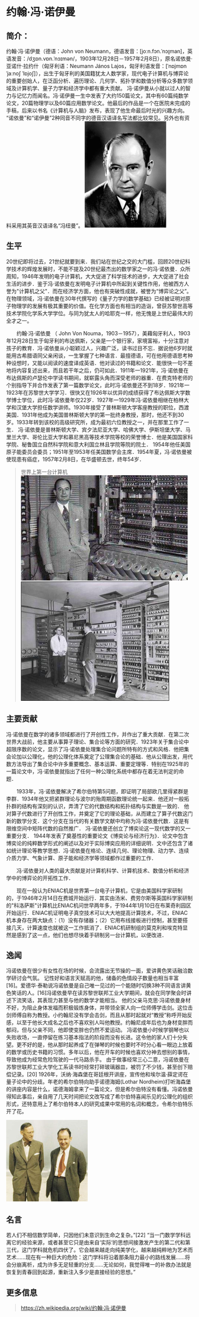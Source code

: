 # 约翰·冯·诺伊曼
## 简介：
约翰·冯·诺伊曼（德语：John von Neumann，德语发音：[joːn.fɔn.ˈnɔɪ̯man]，英语发音：/dʒɒn.vɒn.ˈnɔɪmən/，1903年12月28日－1957年2月8日），原名诺依曼·亚诺什·拉约什（匈牙利语：Neumann János Lajos，匈牙利语发音：[ˈnɒjmɒn ˈjaːnoʃ ˈlɒjoʃ]），出生于匈牙利的美国籍犹太人数学家，现代电子计算机与博弈论的重要创始人，在泛函分析、遍历理论、几何学、拓扑学和数值分析等众多数学领域及计算机学、量子力学和经济学中都有重大贡献。 
冯·诺伊曼从小就以过人的智力与记忆力而闻名。冯·诺伊曼一生中发表了大约150篇论文，其中有60篇纯数学论文，20篇物理学以及60篇应用数学论文。他最后的作品是一个在医院未完成的手稿，后来以书名《计算机与人脑》发布，表现了他生命最后时光的兴趣方向。 
“诺依曼”和“诺伊曼”2种同音不同字的德音汉语译名写法都比较常见。另外也有资料采用其英音汉语译名“冯纽曼”。
![](images\8.gif)

## 生平
20世纪即将过去，21世纪就要到来．我们站在世纪之交的大门槛，回顾20世纪科学技术的辉煌发展时，不能不提及20世纪最杰出的数学家之一的冯·诺依曼．众所周知，1946年发明的电子计算机，大大促进了科学技术的进步，大大促进了社会生活的进步．鉴于冯·诺依曼在发明电子计算机中所起到关键性作用，他被西方人誉为"计算机之父"．而在经济学方面，他也有突破性成就，被誉为“博弈论之父”。在物理领域，冯·诺依曼在30年代撰写的《量子力学的数学基础》已经被证明对原子物理学的发展有极其重要的价值。在化学方面也有相当的造诣，曾获苏黎世高等技术学院化学系大学学位。与同为犹太人的哈耶克一样，他无愧是上世纪最伟大的全才之一。

　　约翰·冯·诺依曼 （ John Von Nouma，1903－1957），美藉匈牙利人，1903年12月28日生于匈牙利的布达佩斯，父亲是一个银行家，家境富裕，十分注意对孩子的教育．冯·诺依曼从小聪颖过人，兴趣广泛，读书过目不忘．据说他6岁时就能用古希腊语同父亲闲谈，一生掌握了七种语言．最擅德语，可在他用德语思考种种设想时，又能以阅读的速度译成英语．他对读过的书籍和论文．能很快一句不差地将内容复述出来，而且若干年之后，仍可如此．1911年一1921年，冯·诺依曼在布达佩斯的卢瑟伦中学读书期间，就崭露头角而深受老师的器重．在费克特老师的个别指导下并合作发表了第一篇数学论文，此时冯·诺依曼还不到18岁．1921年一1923年在苏黎世大学学习．很快又在1926年以优异的成绩获得了布达佩斯大学数学博士学位，此时冯·诺依曼年仅22岁．1927年一1929年冯·诺依曼相继在柏林大学和汉堡大学担任数学讲师。1930年接受了普林斯顿大学客座教授的职位，西渡美国．1931年他成为美国普林斯顿大学的第一批终身教授，那时，他还不到30岁。1933年转到该校的高级研究所，成为最初六位教授之一，并在那里工作了一生． 冯·诺依曼是普林斯顿大学、宾夕法尼亚大学、哈佛大学、伊斯坦堡大学、马里兰大学、哥伦比亚大学和慕尼黑高等技术学院等校的荣誉博士．他是美国国家科学院、秘鲁国立自然科学院和意大利国立林且学院等院的院土． 1954年他任美国原子能委员会委员；1951年至1953年任美国数学会主席．1954年夏，冯·诺依曼被使现患有癌症，1957年2月8日，在华盛顿去世，终年54岁．

>世界上第一台计算机
![](images\9.jpg)
![](images\10.jpg)

## 主要贡献
冯·诺依曼在数学的诸多领域都进行了开创性工作，并作出了重大贡献．在第二次世界大战前，他主要从事算子理论、集合论等方面的研究．1923年关于集合论中超限序数的论文，显示了冯·诺依曼处理集合论问题所特有的方式和风格．他把集会论加以公理化，他的公理化体系奠定了公理集合论的基础．他从公理出发，用代数方法导出了集合论中许多重要概念、基本运算、重要定理等．特别在1925年的一篇论文中，冯·诺依曼就指出了任何一种公理化系统中都存在着无法判定的命题．

　　1933年，冯·诺依曼解决了希尔伯特第5问题，即证明了局部欧几里得紧群是李群．1934年他又把紧群理论与波尔的殆周期函数理论统一起来．他还对一般拓扑群的结构有深刻的认识，弄清了它的代数结构和拓扑结构与实数是一致的． 他对算子代数进行了开创性工作，并奠定了它的理论基础，从而建立了算子代数这门新的数学分支．这个分支在当代的有关数学文献中均称为冯·诺依曼代数．这是有限维空间中矩阵代数的自然推广． 冯·诺依曼还创立了博奕论这一现代数学的又一重要分支． 1944年发表了奠基性的重要论文《博奕论与经济行为》．论文中包含博奕论的纯粹数学形式的阐述以及对于实际博奕应用的详细说明．文中还包含了诸如统计理论等教学思想．冯·诺依曼在格论、连续几何、理论物理、动力学、连续介质力学、气象计算、原子能和经济学等领域都作过重要的工作．

　　冯·诺依曼对人类的最大贡献是对计算机科学、计算机技术、数值分析和经济学中的博弈论的开拓性工作．

　　现在一般认为ENIAC机是世界第一台电子计算机，它是由美国科学家研制的，于1946年2月14日在费城开始运行．其实由汤米、费劳尔斯等英国科学家研制的"科洛萨斯"计算机比ENIAC机问世早两年多，于1944年1月10日在布莱奇利园区开始运行．ENIAC机证明电子真空技术可以大大地提高计算技术，不过，ENIAC机本身存在两大缺点：（1）没有存储器；（2）它用布线接板进行控制，甚至要搭接几天，计算速度也就被这一工作抵消了．ENIAC机研制组的莫克利和埃克特显然是感到了这一点，他们也想尽快着手研制另一台计算机，以便改进．

## 逸闻
冯诺依曼在很少有女性在场的时候，会流露出无节操的一面，爱讲黄色笑话融洽数学研讨会气氛。     记性好和语言天赋高的他，储备的色情段子数量也相当丰富[16]。爱德华·泰勒说冯诺依曼是自己唯一见过的一个能随时切换3种不同语言讲黄色笑话的人。[16]冯诺依曼早在读苏黎世联邦工业大学期间，就会在同学聚会时讲述下流笑话，其表现力甚至与他的数学才能相当。
他的父亲马克思·冯诺依曼身材不好，为阻止身体发福而积极锻炼身体，并带领全家人向一位师傅学击剑。这位击剑师傅自称为教授。小约翰尼没有学会击剑，而且从那时起就对“教授”称呼开始反感，以至于他长大成名之后也不喜欢别人叫他教授。约翰尼成年后也为身材变胖而郁闷，但与父亲不同，他即使变胖也仍然不爱运动。
冯诺依曼小时候学钢琴也以失败收场，一直停留在练习基本指法的阶段而没有长进。这令他的家人们十分失望。更不好的是，他从那时起养成了在弹琴的时候也要时不时分心看一眼边上放着的数学或历史书籍的习惯。多年以后，他在开车的时候也喜欢分神去想别的事情，导致他成为经常危险驾驶的一代马路杀手。
由于做事经常三心二意，冯诺依曼在苏黎世联邦工业大学化工系读书时经常打碎玻璃器皿，被罚了不少钱，甚至创下赔偿记录。[20]
1926年，沃纳·海森堡在哥廷根开讲座，宣传他和埃尔温·薛定谔在量子论中的分歧。年老的希尔伯特向助手诺德海姆(Lothar Nordheim)打听海森堡的讲座内容是什么，诺德海姆拿来了一篇论文，但是希尔伯特没有看懂。冯诺依曼得知此事后，亲自用了几天时间把论文改写成了希尔伯特喜闻乐见的公理化的组织形式，还特意用上了希尔伯特本人的研究成果中常用的名词和概念，令希尔伯特乐开了花。

![](images\11.jpg)

## 名言
若人们不相信数学简单，只因他们未意识到生命之复杂。”[22]
“当一门数学学科远离它的经验来源，或者甚至它只是由来自‘实际’的思想间接激发产生的第二代和第三代，这门学科就危机四伏了。它会越来越走向纯美学化，越来越纯粹地为艺术而艺术......现在有一种巨大的危险：这门学科将沿着那条阻力最小的路线发展......将会分崩离析，成为许多无足轻重的分支......无论如何，我觉得唯一的补救办法就是恢复到青春回到起源，重新注入多少是直接经验的思想。”

## 更多信息
>https://zh.wikipedia.org/wiki/约翰·冯·诺伊曼
